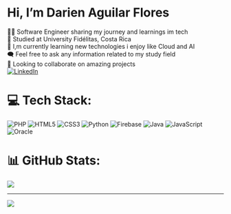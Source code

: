 #  Hi, I’m Darien Aguilar Flores
🧑‍💻 Software Engineer sharing my journey and learnings im tech<br>📖 Studied at University Fidélitas, Costa Rica<br>🌱 I,m currently learning new technologies i enjoy like Cloud and AI<br>🗨️ Feel free to ask any information related to my study field<br>🤝 Looking to collaborate on amazing projects<br>
[![LinkedIn](https://img.shields.io/badge/LinkedIn-%230077B5.svg?logo=linkedin&logoColor=white)](https://linkedin.com/in/https://cr.linkedin.com/in/darien-aguilar-flores-b31187295) 

# 💻 Tech Stack:
![PHP](https://img.shields.io/badge/php-%23777BB4.svg?style=for-the-badge&logo=php&logoColor=white) ![HTML5](https://img.shields.io/badge/html5-%23E34F26.svg?style=for-the-badge&logo=html5&logoColor=white) ![CSS3](https://img.shields.io/badge/css3-%231572B6.svg?style=for-the-badge&logo=css3&logoColor=white) ![Python](https://img.shields.io/badge/python-3670A0?style=for-the-badge&logo=python&logoColor=ffdd54) ![Firebase](https://img.shields.io/badge/firebase-%23039BE5.svg?style=for-the-badge&logo=firebase) ![Java](https://img.shields.io/badge/java-%23ED8B00.svg?style=for-the-badge&logo=openjdk&logoColor=white) ![JavaScript](https://img.shields.io/badge/javascript-%23323330.svg?style=for-the-badge&logo=javascript&logoColor=%23F7DF1E) ![Oracle](https://img.shields.io/badge/Oracle-F80000?style=for-the-badge&logo=oracle&logoColor=white)
# 📊 GitHub Stats:
![](https://github-readme-stats.vercel.app/api?username=Darien-JAF&theme=tokyonight&hide_border=false&include_all_commits=false&count_private=false)<br/>

---
[![](https://visitcount.itsvg.in/api?id=Darien-JAF&icon=0&color=6)](https://visitcount.itsvg.in)

<!-- Proudly created with GPRM ( https://gprm.itsvg.in ) -->

<!---
Darien-JAF/Darien-JAF is a ✨ special ✨ repository because its `README.md` (this file) appears on your GitHub profile.
You can click the Preview link to take a look at your changes.
--->
